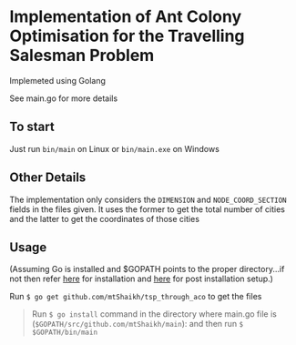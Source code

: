 # Implementation of Ant Colony Optimisation for the Travelling Salesman Problem

Implemeted using Golang

See main.go for more details

## To start
Just run `bin/main` on Linux or `bin/main.exe` on Windows

## Other Details
The implementation only considers the ```DIMENSION``` and ```NODE_COORD_SECTION``` fields in the files given. It uses the former to get the total number of cities and the latter to get the coordinates of those cities

## Usage
(Assuming Go is installed and $GOPATH points to the proper directory...if not then refer [here](https://golang.org/doc/install) for installation and  [here](https://golang.org/doc/code.html) for post installation setup.)

Run `$ go get github.com/mtShaikh/tsp_through_aco` to get the files
>Run `$ go install` command in the directory where main.go file is (```$GOPATH/src/github.com/mtShaikh/main```):
and then run
`$ $GOPATH/bin/main`
